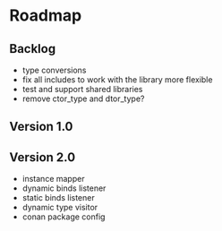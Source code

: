 # Roadmap

## Backlog

- type conversions
- fix all includes to work with the library more flexible
- test and support shared libraries
- remove ctor_type and dtor_type?

## Version 1.0

## Version 2.0

- instance mapper
- dynamic binds listener
- static binds listener
- dynamic type visitor
- conan package config
